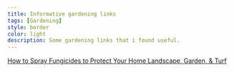 ```yaml
---
title: Informative gardening links
tags: [Gardening]
style: border 
color: light 
description: Some gardening links that i found useful.
---
```

[How to Spray Fungicides to Protect Your Home Landscape, Garden, & Turf](http://extension.msstate.edu/sites/default/files/publications/publications/p2705_0.pdf)

